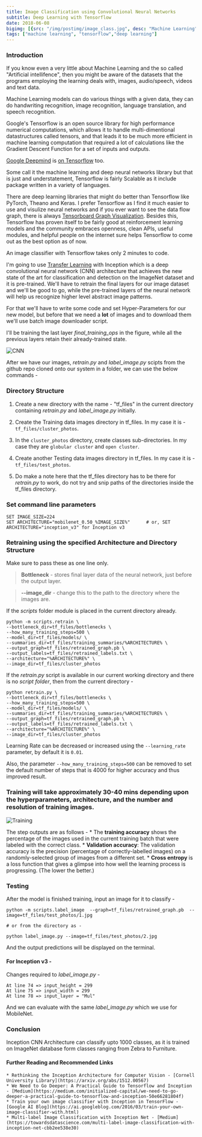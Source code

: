 ```yaml
---
title: Image Classification using Convolutional Neural Networks
subtitle: Deep Learning with Tensorflow
date: 2018-06-08
bigimg: [{src: "/img/postimg/image_class.jpg", desc: "Machine Learning"}]
tags: ["machine learning", "tensorflow","deep learning"]
---
```


### Introduction
If you know even a very little about Machine Learning and the so called "Artificial intellifence", then you might be aware of the datasets that the programs employing the learning deals with, images, audio/speech, videos and text data.

Machine Learning models can do various things with a given data, they can do handwriting recognition, image recognition, language translation, and speech recognition.

Google's Tensorflow is an open source library for high performance numerical computations, which allows it to handle multi-dimentional datastructures called tensors, and that leads it to be much more efficient in machine learning computation that required a lot of calculations like the Gradient Descent Function for a set of inputs and outputs.

[Google Deepmind](https://deepmind.com/) is [on Tensorflow](https://ai.googleblog.com/2016/04/deepmind-moves-to-tensorflow.html) too.

Some call it the machine learning and deep neural networks library but that is just and understatement, Tensorflow is fairly Scalable as it include package written in a variety of languages.

There are deep learning libraries that might do better than Tensorflow like PyTorch, Theano and Keras. I prefer Tensorflow as I find it much easier to use and visulize neural networks and if you ever want to see the data flow graph, there is always [Tensorboard Graph Visualization](https://www.tensorflow.org/programmers_guide/graph_viz). Besides this, Tensorflow has proven itself to be fairly good at reinforcement learning models and the community embraces openness, clean APIs, useful modules, and helpful people on the internet sure helps Tensorflow to come out as the best option as of now.

An image classifier with Tensorflow takes only 2 minutes to code.

I'm going to use [Transfer Learning](https://towardsdatascience.com/what-is-transfer-learning-8b1a0fa42b4?gi=a6b0723e4d51) with Inception which is a deep convolutional neural network (CNN) architecture that achieves the new state of the art for classification and detection on the ImageNet dataset and it is pre-trained. We'll have to retrain the final layers for our image dataset and we'll be good to go, while the pre-trained layers of the neural network will help us recognize higher level abstract image patterns. 

For that we'll have to write some code and set Hyper-Parameters for our new model, but before that we need a **lot** of images and to download them we'll use batch image downloader script.

I'll be training the last layer _final_training_ops_ in the figure, while all the previous layers retain their already-trained state.

![CNN](/img/cnn.png)

After we have our images, _retrain.py_ and _label_image.py_ scipts from the github repo cloned onto our system in a folder, we can use the below commands - 

### Directory Structure

1. Create a new directory with the name - "tf_files" in the current directory containing _retrain.py_ and _label_image.py_ initially.

2. Create the Training data images directory in tf_files. In my case it is - `tf_files/cluster_photos`.

3. In the `cluster_photos` directory, create classes sub-directories. In my case they are `globular cluster` and `open cluster`.

4. Create another Testing data images directory in tf_files. In my case it is - `tf_files/test_photos`.

5. Do make a note here that the tf_files directory has to be there for _retrain.py_ to work, do not try and snip paths of the directories inside the tf_files directory.

### Set command line parameters

```
SET IMAGE_SIZE=224									
SET ARCHITECTURE="mobilenet_0.50_%IMAGE_SIZE%"		# or, SET ARCHITECTURE="inception_v3" for Inception v3
```

### Retraining using the specified Architecture and Directory Structure

Make sure to pass these as one line only.

> **Bottleneck** - stores final layer data of the neural network, just before the output layer.

> **--image_dir** - change this to the path to the directory where the images are. 


If the _scripts_ folder module is placed in the current directory already. 

```
python -m scripts.retrain \
--bottleneck_dir=tf_files/bottlenecks \
--how_many_training_steps=500 \
--model_dir=tf_files/models/ \
--summaries_dir=tf_files/training_summaries/%ARCHITECTURE% \
--output_graph=tf_files/retrained_graph.pb \
--output_labels=tf_files/retrained_labels.txt \
--architecture="%ARCHITECTURE%" \
--image_dir=tf_files/cluster_photos
```

If the _retrain.py_ script is available in our current working directory and there is no _script folder_, then from the current directory - 

```
python retrain.py \
--bottleneck_dir=tf_files/bottlenecks \
--how_many_training_steps=500 \
--model_dir=tf_files/models/ \
--summaries_dir=tf_files/training_summaries/%ARCHITECTURE% \
--output_graph=tf_files/retrained_graph.pb \
--output_labels=tf_files/retrained_labels.txt \
--architecture="%ARCHITECTURE%" \
--image_dir=tf_files/cluster_photos
```

Learning Rate can be decreased or increased using the `--learning_rate` parameter, by default it is `0.01`.

Also, the parameter `--how_many_training_steps=500` can be removed to set the default number of steps that is 4000 for higher accuracy and thus improved result.

### Training will take approximately 30-40 mins depending upon the hyperparameters, architecture, and the number and resolution of training images.

![Training](/img/training.JPG)

The step outputs are as follows -
	* The **training accuracy** shows the percentage of the images used in the current training batch that were labeled with the correct class.
	* **Validation accuracy**: The validation accuracy is the precision (percentage of correctly-labelled images) on a randomly-selected group of images from a different set.
	* **Cross entropy** is a loss function that gives a glimpse into how well the learning process is progressing. (The lower the better.)

### Testing

After the model is finished training, input an image for it to classify - 

```
python -m scripts.label_image  --graph=tf_files/retrained_graph.pb  --image=tf_files/test_photos/1.jpg

# or from the directory as -

python label_image.py --image=tf_files/test_photos/2.jpg
```

And the output predictions will be displayed on the terminal.

#### For Inception v3 -

Changes required to _label_image.py_ - 
```
At line 74 => input_height = 299
At line 75 => input_width = 299
At line 78 => input_layer = "Mul"
```
And we can evaluate with the same _label_image.py_ which we use for MobileNet.


### Conclusion
Inception CNN Architecture can classify upto 1000 classes, as it is trained on ImageNet database form classes ranging from Zebra to Furniture.



#### Further Reading and Recommended Links

	* Rethinking the Inception Architecture for Computer Vision - [Cornell University Library](https://arxiv.org/abs/1512.00567)
	* We Need to Go Deeper: A Practical Guide to Tensorflow and Inception - [Medium](https://medium.com/initialized-capital/we-need-to-go-deeper-a-practical-guide-to-tensorflow-and-inception-50e66281804f)
	* Train your own image classifier with Inception in TensorFlow - [Google AI Blog](https://ai.googleblog.com/2016/03/train-your-own-image-classifier-with.html)
	* Multi-label Image Classification with Inception Net - [Medium](https://towardsdatascience.com/multi-label-image-classification-with-inception-net-cbb2ee538e30)